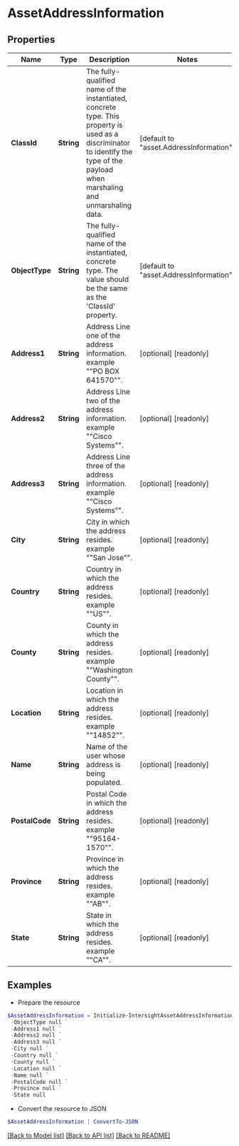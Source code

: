 # AssetAddressInformation
## Properties

Name | Type | Description | Notes
------------ | ------------- | ------------- | -------------
**ClassId** | **String** | The fully-qualified name of the instantiated, concrete type. This property is used as a discriminator to identify the type of the payload when marshaling and unmarshaling data. | [default to "asset.AddressInformation"]
**ObjectType** | **String** | The fully-qualified name of the instantiated, concrete type. The value should be the same as the &#39;ClassId&#39; property. | [default to "asset.AddressInformation"]
**Address1** | **String** | Address Line one of the address information. example &quot;&quot;PO BOX 641570&quot;&quot;. | [optional] [readonly] 
**Address2** | **String** | Address Line two of the address information. example &quot;&quot;Cisco Systems&quot;&quot;. | [optional] [readonly] 
**Address3** | **String** | Address Line three of the address information. example &quot;&quot;Cisco Systems&quot;&quot;. | [optional] [readonly] 
**City** | **String** | City in which the address resides. example &quot;&quot;San Jose&quot;&quot;. | [optional] [readonly] 
**Country** | **String** | Country in which the address resides. example &quot;&quot;US&quot;&quot;. | [optional] [readonly] 
**County** | **String** | County in which the address resides. example &quot;&quot;Washington County&quot;&quot;. | [optional] [readonly] 
**Location** | **String** | Location in which the address resides. example &quot;&quot;14852&quot;&quot;. | [optional] [readonly] 
**Name** | **String** | Name of the user whose address is being populated. | [optional] [readonly] 
**PostalCode** | **String** | Postal Code in which the address resides. example &quot;&quot;95164-1570&quot;&quot;. | [optional] [readonly] 
**Province** | **String** | Province in which the address resides. example &quot;&quot;AB&quot;&quot;. | [optional] [readonly] 
**State** | **String** | State in which the address resides. example &quot;&quot;CA&quot;&quot;. | [optional] [readonly] 

## Examples

- Prepare the resource
```powershell
$AssetAddressInformation = Initialize-IntersightAssetAddressInformation  -ClassId null `
 -ObjectType null `
 -Address1 null `
 -Address2 null `
 -Address3 null `
 -City null `
 -Country null `
 -County null `
 -Location null `
 -Name null `
 -PostalCode null `
 -Province null `
 -State null
```

- Convert the resource to JSON
```powershell
$AssetAddressInformation | ConvertTo-JSON
```

[[Back to Model list]](../README.md#documentation-for-models) [[Back to API list]](../README.md#documentation-for-api-endpoints) [[Back to README]](../README.md)

